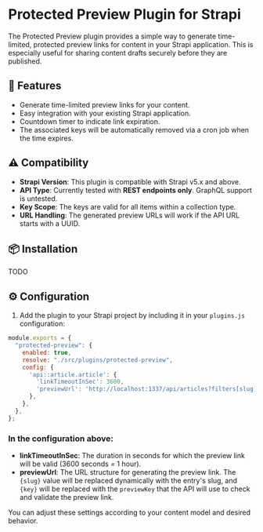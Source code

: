 # Protected Preview Plugin for Strapi

The Protected Preview plugin provides a simple way to generate time-limited, protected preview links for content in your Strapi application. This is especially useful for sharing content drafts securely before they are published.

## 🚀 Features
- Generate time-limited preview links for your content.
- Easy integration with your existing Strapi application.
- Countdown timer to indicate link expiration.
- The associated keys will be automatically removed via a cron job when the time expires.

## ⚠️ Compatibility
- **Strapi Version**: This plugin is compatible with Strapi v5.x and above.
- **API Type**: Currently tested with **REST endpoints only**. GraphQL support is untested.
- **Key Scope**: The keys are valid for all items within a collection type.
- **URL Handling**: The generated preview URLs will work if the API URL starts with a UUID.

## 📦 Installation
TODO

## ⚙️ Configuration
1. Add the plugin to your Strapi project by including it in your `plugins.js` configuration:

```js
module.exports = {
  "protected-preview": {
    enabled: true,
    resolve: "./src/plugins/protected-preview",
    config: {
      'api::article.article': {
        'linkTimeoutInSec': 3600,  
        'previewUrl': 'http://localhost:1337/api/articles?filters[slug][$eq]={slug}&status=draft&previewKey={key}',
      },
    },
  },
};
```

### In the configuration above:
- **linkTimeoutInSec**: The duration in seconds for which the preview link will be valid (3600 seconds = 1 hour).
- **previewUrl**: The URL structure for generating the preview link. The `{slug}` value will be replaced dynamically with the entry's slug, and `{key}` will be replaced with the `previewKey` that the API will use to check and validate the preview link.

You can adjust these settings according to your content model and desired behavior.
